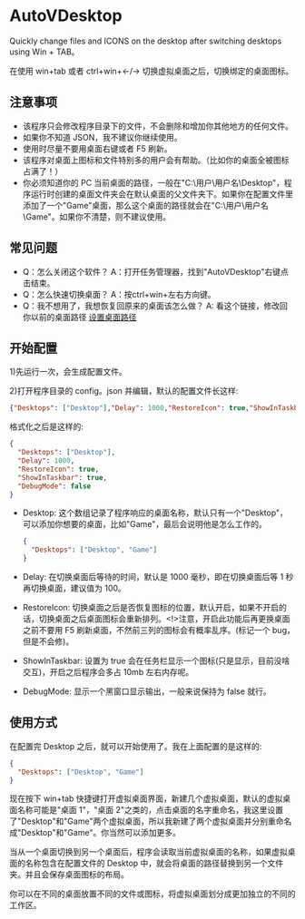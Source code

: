 # AutoVDesktop

Quickly change files and ICONS on the desktop after switching desktops using Win + TAB。

在使用 win+tab 或者 ctrl+win+←/→ 切换虚拟桌面之后，切换绑定的桌面图标。

## 注意事项

- 该程序只会修改程序目录下的文件，不会删除和增加你其他地方的任何文件。
- 如果你不知道 JSON，我不建议你继续使用。
- 使用时尽量不要用桌面右键或者 F5 刷新。
- 该程序对桌面上图标和文件特别多的用户会有帮助。（比如你的桌面全被图标占满了！）
- 你必须知道你的 PC 当前桌面的路径，一般在"C:\用户\用户名\Desktop"，程序运行时创建的桌面文件夹会在默认桌面的父文件夹下。如果你在配置文件里添加了一个"Game"桌面，那么这个桌面的路径就会在"C:\用户\用户名\Game"。如果你不清楚，则不建议使用。

## 常见问题

- Q：怎么关闭这个软件？ A：打开任务管理器，找到"AutoVDesktop"右键点击结束。
- Q：怎么快速切换桌面？ A：按ctrl+win+左右方向键。
- Q：我不想用了，我想恢复回原来的桌面该怎么做？ A:  看这个链接，修改回你以前的桌面路径 [设置桌面路径](https://zhuanlan.zhihu.com/p/78243921)

## 开始配置

1)先运行一次，会生成配置文件。

2)打开程序目录的 config。json 并编辑，默认的配置文件长这样:

```json
{"Desktops": ["Desktop"],"Delay": 1000,"RestoreIcon": true,"ShowInTaskbar": true,"DebugMode": false}
```

格式化之后是这样的:

```json
{
  "Desktops": ["Desktop"],
  "Delay": 1000,
  "RestoreIcon": true,
  "ShowInTaskbar": true,
  "DebugMode": false
}
```

- Desktop: 这个数组记录了程序响应的桌面名称，默认只有一个"Desktop"，可以添加你想要的桌面，比如"Game"，最后会说明他是怎么工作的。

  ```json
  {
    "Desktops": ["Desktop", "Game"]
  }
  ```
- Delay: 在切换桌面后等待的时间，默认是 1000 毫秒，即在切换桌面后等 1 秒再切换桌面，建议值为 100。
- RestoreIcon: 切换桌面之后是否恢复图标的位置，默认开启，如果不开启的话，切换桌面之后桌面图标会重新排列。<!>注意，开启此功能后再更换桌面之前不要用 F5 刷新桌面，不然前三列的图标会有概率乱序。(标记一个 bug，但是不会修)。
- ShowInTaskbar: 设置为 true 会在任务栏显示一个图标(只是显示，目前没啥交互)，开启之后程序会多占 10mb 左右内存呢。
- DebugMode: 显示一个黑窗口显示输出，一般来说保持为 false 就行。

## 使用方式

在配置完 Desktop 之后，就可以开始使用了。我在上面配置的是这样的:

```json
{
  "Desktops": ["Desktop", "Game"]
}
```

现在按下 win+tab 快捷键打开虚拟桌面界面，新建几个虚拟桌面，默认的虚拟桌面名称可能是"桌面 1"，"桌面 2"之类的，点击桌面的名字重命名，我这里设置了"Desktop"和"Game"两个虚拟桌面，所以我新建了两个虚拟桌面并分别重命名成"Desktop"和"Game"。你当然可以添加更多。

当从一个桌面切换到另一个桌面后，程序会读取当前虚拟桌面的名称，如果虚拟桌面的名称包含在配置文件的 Desktop 中，就会将桌面的路径替换到另一个文件夹。并且会保存桌面图标的布局。

你可以在不同的桌面放置不同的文件或图标，将虚拟桌面划分成更加独立的不同的工作区。
